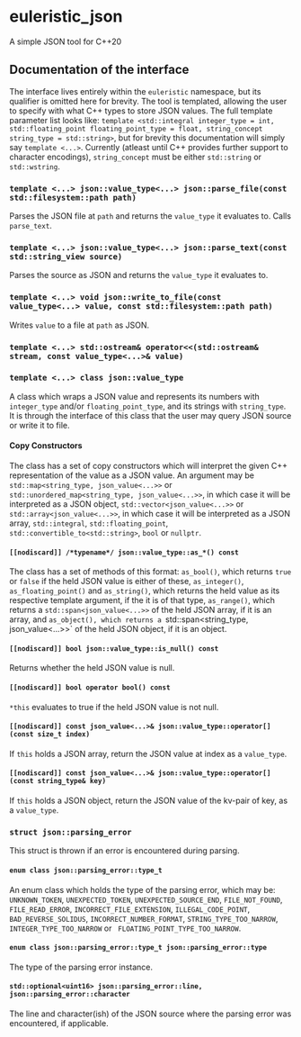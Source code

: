 # euleristic_json
A simple JSON tool for C++20

## Documentation of the interface
The interface lives entirely within the `euleristic` namespace, but its qualifier is omitted here for brevity.
The tool is templated, allowing the user to specify with what C++ types to store JSON values. The full template parameter list looks like: `template <std::integral integer_type = int, std::floating_point floating_point_type = float, string_concept string_type = std::string>`, but for brevity this documentation will simply say `template <...>`. Currently (atleast until C++ provides further support to character encodings), `string_concept` must be either `std::string` or `std::wstring`.
### `template <...> json::value_type<...> json::parse_file(const std::filesystem::path path)`
Parses the JSON file at `path` and returns the `value_type` it evaluates to. Calls `parse_text`.
### `template <...> json::value_type<...> json::parse_text(const std::string_view source)`
Parses the source as JSON and returns the `value_type` it evaluates to.
### `template <...> void json::write_to_file(const value_type<...> value, const std::filesystem::path path)`
Writes `value` to a file at `path` as JSON.
### `template <...> std::ostream& operator<<(std::ostream& stream, const value_type<...>& value)`
### `template <...> class json::value_type`
A class which wraps a JSON value and represents its numbers with `integer_type` and/or `floating_point_type`, and its strings with `string_type`. It is through the interface of this class that the user may query JSON source or write it to file.
#### Copy Constructors
The class has a set of copy constructors which will interpret the given C++ representation of the value as a JSON value. An argument may be `std::map<string_type, json_value<...>>` or `std::unordered_map<string_type, json_value<...>>`, in which case it will be interpreted as a JSON object, `std::vector<json_value<...>>` or `std::array<json_value<...>>`, in which case it will be interpreted as a JSON array, `std::integral`, `std::floating_point`, `std::convertible_to<std::string>`, `bool` or `nullptr`.
#### `[[nodiscard]] /*typename*/ json::value_type::as_*() const`
The class has a set of methods of this format: `as_bool()`, which returns `true` or `false` if the held JSON value is either of these, `as_integer()`, `as_floating_point()` and `as_string()`, which returns the held value as its respective template argument, if the it is of that type, `as_range()`, which returns a `std::span<json_value<...>>` of the held JSON array, if it is an array, and `as_object(), which returns a `std::span<string_type, json_value<...>>` of the held JSON object, if it is an object.
#### `[[nodiscard]] bool json::value_type::is_null() const`
Returns whether the held JSON value is null.
#### `[[nodiscard]] bool operator bool() const`
`*this` evaluates to true if the held JSON value is not null.
#### `[[nodiscard]] const json_value<...>& json::value_type::operator[](const size_t index)`
If `this` holds a JSON array, return the JSON value at index as a `value_type`.
#### `[[nodiscard]] const json_value<...>& json::value_type::operator[](const string_type& key)`
If `this` holds a JSON object, return the JSON value of the kv-pair of key, as a `value_type`.
### `struct json::parsing_error`
This struct is thrown if an error is encountered during parsing.
#### `enum class json::parsing_error::type_t`
An enum class which holds the type of the parsing error, which may be:
`UNKNOWN_TOKEN`, `UNEXPECTED_TOKEN`, `UNEXPECTED_SOURCE_END`, `FILE_NOT_FOUND`, `FILE_READ_ERROR`, `INCORRECT_FILE_EXTENSION`, `ILLEGAL_CODE_POINT`, `BAD_REVERSE_SOLIDUS`, `INCORRECT_NUMBER_FORMAT`, `STRING_TYPE_TOO_NARROW`, `INTEGER_TYPE_TOO_NARROW` or ` FLOATING_POINT_TYPE_TOO_NARROW`.
#### `enum class json::parsing_error::type_t json::parsing_error::type`
The type of the parsing error instance.
#### `std::optional<uint16> json::parsing_error::line, json::parsing_error::character`
The line and character(ish) of the JSON source where the parsing error was encountered, if applicable.
